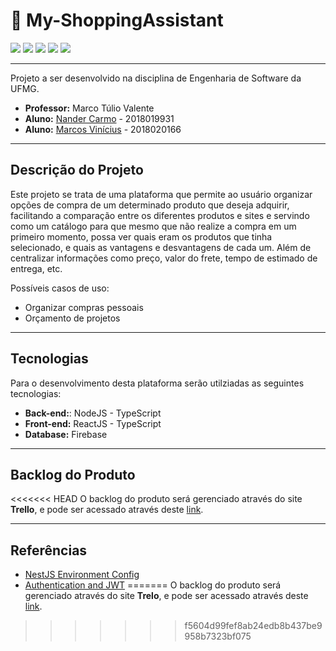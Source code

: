 # 🛒 My-ShoppingAssistant

<div align="left">
    <img src="https://img.shields.io/badge/language-typescript-blue">
    <img src="https://img.shields.io/badge/backend-nodejs-brightgreen">
    <img src="https://img.shields.io/badge/web-reactjs-yellow">
    <img src="https://img.shields.io/badge/database-firebase-red">
    <img src="https://img.shields.io/badge/license-MIT-blueviolet">
</div>

---

Projeto a ser desenvolvido na disciplina de Engenharia de Software da UFMG.

- **Professor:** Marco Túlio Valente
- **Aluno:** [Nander Carmo](https://github.com/nandercarmo) - 2018019931
- **Aluno:** [Marcos Vinícius](https://github.com/mavissauro) - 2018020166

---

## Descrição do Projeto

Este projeto se trata de uma plataforma que permite ao usuário organizar opções de compra de um determinado produto que deseja adquirir, facilitando a comparação entre os diferentes produtos e sites e servindo como um catálogo para que mesmo que não realize a compra em um primeiro momento, possa ver quais eram os produtos que tinha selecionado, e quais as vantagens e desvantagens de cada um. Além de centralizar informações como preço, valor do frete, tempo de estimado de entrega, etc.

Possíveis casos de uso:

- Organizar compras pessoais
- Orçamento de projetos

---

## Tecnologias

Para o desenvolvimento desta plataforma serão utilziadas as seguintes tecnologias:

- **Back-end:**: NodeJS - TypeScript
- **Front-end:** ReactJS - TypeScript
- **Database:** Firebase

---

## Backlog do Produto

<<<<<<< HEAD
O backlog do produto será gerenciado através do site **Trello**, e pode ser acessado através deste [link](https://trello.com/b/OU9XJyxP/eng-software-tp1).

---

## Referências

- [NestJS Environment Config](https://docs.nestjs.com/techniques/configuration)
- [Authentication and JWT](https://docs.nestjs.com/security/authentication)
=======
O backlog do produto será gerenciado através do site **Trelo**, e pode ser acessado através deste [link](https://trello.com/b/OU9XJyxP/eng-software-tp1).
>>>>>>> f5604d99fef8ab24edb8b437be9958b7323bf075
